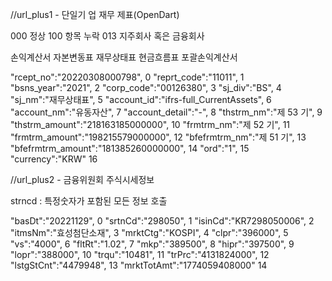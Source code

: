 //url_plus1 - 단일기 업 재무 제표(OpenDart)

000 정상 100 항목 누락 013 지주회사 혹은 금융회사

손익계산서 
자본변동표 
재무상태표 
현금흐름표 
포괄손익계산서

"rcept_no":"20220308000798", 0
"reprt_code":"11011", 1
"bsns_year":"2021", 2
"corp_code":"00126380", 3
"sj_div":"BS", 4
"sj_nm":"재무상태표", 5
"account_id":"ifrs-full_CurrentAssets", 6
"account_nm":"유동자산", 7
"account_detail":"-", 8
"thstrm_nm":"제 53 기", 9
"thstrm_amount":"218163185000000", 10
"frmtrm_nm":"제 52 기", 11
"frmtrm_amount":"198215579000000", 12
"bfefrmtrm_nm":"제 51 기", 13
"bfefrmtrm_amount":"181385260000000", 14
"ord":"1", 15
"currency":"KRW" 16

//url_plus2 - 금융위원회 주식시세정보

strncd : 특정숫자가 포함된 모든 정보 호출

"basDt":"20221129", 0
"srtnCd":"298050", 1
"isinCd":"KR7298050006", 2
"itmsNm":"효성첨단소재", 3
"mrktCtg":"KOSPI", 4
"clpr":"396000", 5
"vs":"4000", 6
"fltRt":"1.02", 7
"mkp":"389500", 8
"hipr":"397500", 9
"lopr":"388000", 10
"trqu":"10481", 11
"trPrc":"4131824000", 12
"lstgStCnt":"4479948", 13
"mrktTotAmt":"1774059408000" 14